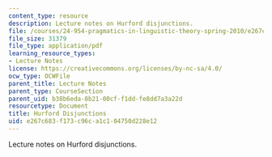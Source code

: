 ```yaml
---
content_type: resource
description: Lecture notes on Hurford disjunctions.
file: /courses/24-954-pragmatics-in-linguistic-theory-spring-2010/e267c683f173c96ca1c104750d228e12_MIT24_954S10_lec02.pdf
file_size: 31379
file_type: application/pdf
learning_resource_types:
- Lecture Notes
license: https://creativecommons.org/licenses/by-nc-sa/4.0/
ocw_type: OCWFile
parent_title: Lecture Notes
parent_type: CourseSection
parent_uid: b38b6eda-8b21-00cf-f1dd-fe8dd7a3a22d
resourcetype: Document
title: Hurford Disjunctions
uid: e267c683-f173-c96c-a1c1-04750d228e12
---
```

Lecture notes on Hurford disjunctions.